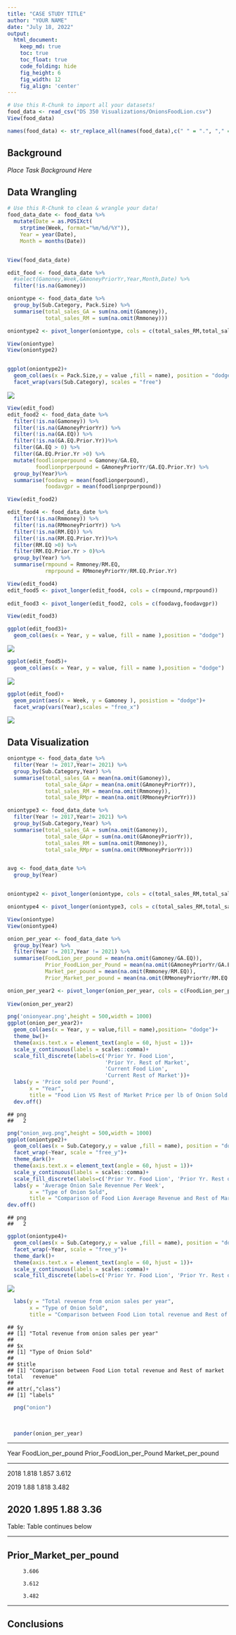 ```yaml
---
title: "CASE STUDY TITLE"
author: "YOUR NAME"
date: "July 18, 2022"
output:
  html_document:  
    keep_md: true
    toc: true
    toc_float: true
    code_folding: hide
    fig_height: 6
    fig_width: 12
    fig_align: 'center'
---
```







```r
# Use this R-Chunk to import all your datasets!
food_data <- read_csv("DS 350 Visualizations/OnionsFoodLion.csv")
View(food_data)

names(food_data) <- str_replace_all(names(food_data),c(" " = ".", "," = ""))
```

## Background

_Place Task Background Here_

## Data Wrangling


```r
# Use this R-Chunk to clean & wrangle your data!
food_data_date <- food_data %>% 
  mutate(Date = as.POSIXct(
    strptime(Week, format="%m/%d/%Y")),
    Year = year(Date),
    Month = months(Date))


View(food_data_date)

edit_food <- food_data_date %>% 
  #select(Gamoney,Week,GAmoneyPriorYr,Year,Month,Date) %>% 
  filter(!is.na(Gamoney))

oniontype <- food_data_date %>% 
  group_by(Sub.Category, Pack.Size) %>% 
  summarise(total_sales_GA = sum(na.omit(Gamoney)),
            total_sales_RM = sum(na.omit(Rmmoney)))

oniontype2 <- pivot_longer(oniontype, cols = c(total_sales_RM,total_sales_GA))

View(oniontype)
View(oniontype2)


ggplot(oniontype2)+
  geom_col(aes(x = Pack.Size,y = value ,fill = name), position = "dodge")+
  facet_wrap(vars(Sub.Category), scales = "free")
```

![](job-application_files/figure-html/tidy_data-1.png)<!-- -->

```r
View(edit_food)
edit_food2 <- food_data_date %>% 
  filter(!is.na(Gamoney)) %>% 
  filter(!is.na(GAmoneyPriorYr)) %>% 
  filter(!is.na(GA.EQ)) %>%       
  filter(!is.na(GA.EQ.Prior.Yr))%>% 
  filter(GA.EQ > 0) %>% 
  filter(GA.EQ.Prior.Yr >0) %>% 
  mutate(foodlionperpound = Gamoney/GA.EQ,
         foodlionprperpound = GAmoneyPriorYr/GA.EQ.Prior.Yr) %>%
  group_by(Year)%>% 
  summarise(foodavg = mean(foodlionperpound),
            foodavgpr = mean(foodlionprperpound))

View(edit_food2)

edit_food4 <- food_data_date %>% 
  filter(!is.na(Rmmoney)) %>% 
  filter(!is.na(RMmoneyPriorYr)) %>%
  filter(!is.na(RM.EQ)) %>%       
  filter(!is.na(RM.EQ.Prior.Yr))%>%
  filter(RM.EQ >0) %>%       
  filter(RM.EQ.Prior.Yr > 0)%>%
  group_by(Year) %>% 
  summarise(rmpound = Rmmoney/RM.EQ,
            rmprpound = RMmoneyPriorYr/RM.EQ.Prior.Yr)

View(edit_food4)
edit_food5 <- pivot_longer(edit_food4, cols = c(rmpound,rmprpound)) 
  
edit_food3 <- pivot_longer(edit_food2, cols = c(foodavg,foodavgpr))

View(edit_food3)

ggplot(edit_food3)+
  geom_col(aes(x = Year, y = value, fill = name ),position = "dodge")
```

![](job-application_files/figure-html/tidy_data-2.png)<!-- -->

```r
ggplot(edit_food5)+
  geom_col(aes(x = Year, y = value, fill = name ),position = "dodge")
```

![](job-application_files/figure-html/tidy_data-3.png)<!-- -->

```r
ggplot(edit_food)+
  geom_point(aes(x = Week, y = Gamoney ), posistion = "dodge")+
  facet_wrap(vars(Year),scales = "free_x")
```

![](job-application_files/figure-html/tidy_data-4.png)<!-- -->

## Data Visualization


```r
oniontype <- food_data_date %>%
  filter(Year != 2017,Year!= 2021) %>% 
  group_by(Sub.Category,Year) %>% 
  summarise(total_sales_GA = mean(na.omit(Gamoney)),
            total_sale_GApr = mean(na.omit(GAmoneyPriorYr)),
            total_sales_RM = mean(na.omit(Rmmoney)),
            total_sale_RMpr = mean(na.omit(RMmoneyPriorYr)))

oniontype3 <- food_data_date %>%
  filter(Year != 2017,Year!= 2021) %>% 
  group_by(Sub.Category,Year) %>% 
  summarise(total_sales_GA = sum(na.omit(Gamoney)),
            total_sale_GApr = sum(na.omit(GAmoneyPriorYr)),
            total_sales_RM = sum(na.omit(Rmmoney)),
            total_sale_RMpr = sum(na.omit(RMmoneyPriorYr)))


avg <- food_data_date %>% 
  group_by(Year)


oniontype2 <- pivot_longer(oniontype, cols = c(total_sales_RM,total_sale_GApr,total_sales_GA,total_sale_RMpr))

oniontype4 <- pivot_longer(oniontype3, cols = c(total_sales_RM,total_sale_GApr,total_sales_GA,total_sale_RMpr))

View(oniontype)
View(oniontype4)

onion_per_year <- food_data_date %>% 
  group_by(Year) %>%
  filter(Year != 2017,Year != 2021) %>% 
  summarise(FoodLion_per_pound = mean(na.omit(Gamoney/GA.EQ)),
            Prior_FoodLion_per_Pound = mean(na.omit(GAmoneyPriorYr/GA.EQ.Prior.Yr)),
            Market_per_pound = mean(na.omit(Rmmoney/RM.EQ)),
            Prior_Market_per_pound = mean(na.omit(RMmoneyPriorYr/RM.EQ.Prior.Yr)))

onion_per_year2 <- pivot_longer(onion_per_year, cols = c(FoodLion_per_pound,Prior_FoodLion_per_Pound,Market_per_pound,Prior_Market_per_pound))
  
View(onion_per_year2)

png('onionyear.png',height = 500,width = 1000)
ggplot(onion_per_year2)+
  geom_col(aes(x = Year, y = value,fill = name),position= "dodge")+
  theme_bw()+
  theme(axis.text.x = element_text(angle = 60, hjust = 1))+
  scale_y_continuous(labels = scales::comma)+
  scale_fill_discrete(labels=c('Prior Yr. Food Lion', 
                               'Prior Yr. Rest of Market', 
                               'Current Food Lion',
                               'Current Rest of Market'))+
  labs(y = 'Price sold per Pound', 
       x = "Year", 
       title = "Food Lion VS Rest of Market Price per lb of Onion Sold year over year")
  dev.off()
```

```
## png 
##   2
```

```r
png("onion_avg.png",height = 500,width = 1000)
ggplot(oniontype2)+
  geom_col(aes(x = Sub.Category,y = value ,fill = name), position = "dodge")+
  facet_wrap(~Year, scale = "free_y")+
  theme_dark()+
  theme(axis.text.x = element_text(angle = 60, hjust = 1))+
  scale_y_continuous(labels = scales::comma)+
  scale_fill_discrete(labels=c('Prior Yr. Food Lion', 'Prior Yr. Rest of Market', 'Current Food Lion','Current Rest of Market'))+
  labs(y = 'Average Onion Sale Revennue Per Week', 
       x = "Type of Onion Sold", 
       title = "Comparison of Food Lion Average Revenue and Rest of Market Average Revenue")
dev.off()
```

```
## png 
##   2
```

```r
ggplot(oniontype4)+
  geom_col(aes(x = Sub.Category,y = value ,fill = name), position = "dodge")+
  facet_wrap(~Year, scale = "free_y")+
  theme_dark()+
  theme(axis.text.x = element_text(angle = 60, hjust = 1))+
  scale_y_continuous(labels = scales::comma)+
  scale_fill_discrete(labels=c('Prior Yr. Food Lion', 'Prior Yr. Rest of Market', 'Current Food Lion','Current Rest of Market'))
```

![](job-application_files/figure-html/plot_data-1.png)<!-- -->

```r
  labs(y = "Total revenue from onion sales per year", 
       x = "Type of Onion Sold", 
       title = "Comparison between Food Lion total revenue and Rest of market total   revenue")
```

```
## $y
## [1] "Total revenue from onion sales per year"
## 
## $x
## [1] "Type of Onion Sold"
## 
## $title
## [1] "Comparison between Food Lion total revenue and Rest of market total   revenue"
## 
## attr(,"class")
## [1] "labels"
```

```r
  png("onion")
  
  

  pander(onion_per_year)
```


-------------------------------------------------------------------------
 Year   FoodLion_per_pound   Prior_FoodLion_per_Pound   Market_per_pound 
------ -------------------- -------------------------- ------------------
 2018         1.818                   1.857                  3.612       

 2019          1.88                   1.818                  3.482       

 2020         1.895                    1.88                   3.36       
-------------------------------------------------------------------------

Table: Table continues below

 
------------------------
 Prior_Market_per_pound 
------------------------
         3.606          

         3.612          

         3.482          
------------------------

## Conclusions
